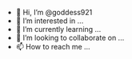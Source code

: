 - 👋 Hi, I’m @goddess921
- 👀 I’m interested in ...
- 🌱 I’m currently learning ...
- 💞️ I’m looking to collaborate on ...
- 📫 How to reach me ...

<!---
goddess921/goddess921 is a ✨ special ✨ repository because its `README.md` (this file) appears on your GitHub profile.
You can click the Preview link to take a look at your changes.
--->
